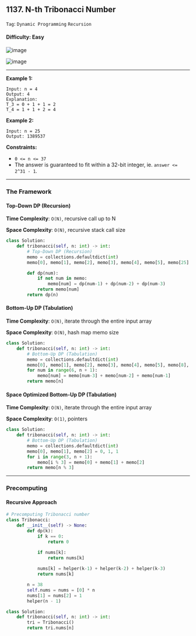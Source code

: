 ## 1137. N-th Tribonacci Number

```Tag```: ```Dynamic Programming``` ```Recursion```

#### Difficulty: Easy

![image](https://user-images.githubusercontent.com/35042430/218800745-28d757a5-ebbd-4e37-acd9-47e5e4d0e9df.png)

![image](https://user-images.githubusercontent.com/35042430/218800779-f7e4a449-9356-4d98-844b-3126740052ab.png)

---

__Example 1:__
```
Input: n = 4
Output: 4
Explanation:
T_3 = 0 + 1 + 1 = 2
T_4 = 1 + 1 + 2 = 4
```

__Example 2:__
```
Input: n = 25
Output: 1389537
```

__Constraints:__

- ```0 <= n <= 37```
- The answer is guaranteed to fit within a 32-bit integer, ie. ```answer <= 2^31 - 1```.

---

### The Framework

#### Top-Down DP (Recursion)

__Time Complexity__: ```O(N)```, recursive call up to N

__Space Complexity__: ```O(N)```, recursive stack call size

```Python
class Solution:
    def tribonacci(self, n: int) -> int:
        # Top-Down DP (Recursion)
        memo = collections.defaultdict(int)
        memo[0], memo[1], memo[2], memo[3], memo[4], memo[5], memo[25] = 0, 1, 1, 2, 4, 7, 1389537

        def dp(num):
            if not num in memo:
                memo[num] = dp(num-1) + dp(num-2) + dp(num-3)
            return memo[num]
        return dp(n)
```


#### Bottom-Up DP (Tabulation)

__Time Complexity__: ```O(N)```, iterate through the entire input array

__Space Complexity__: ```O(N)```, hash map memo size

```Python
class Solution:
    def tribonacci(self, n: int) -> int:
        # Bottom-Up DP (Tabulation)
        memo = collections.defaultdict(int)
        memo[0], memo[1], memo[2], memo[3], memo[4], memo[5], memo[8], memo[25] = 0, 1, 1, 2, 4, 7, 44, 1389537
        for num in range(6, n + 1):
            memo[num] = memo[num-3] + memo[num-2] + memo[num-1]
        return memo[n]
```


#### Space Optimized Bottom-Up DP (Tabulation)

__Time Complexity__: ```O(N)```, iterate through the entire input array

__Space Complexity__: ```O(1)```, pointers

```Python
class Solution:
    def tribonacci(self, n: int) -> int:
        # Bottom-Up DP (Tabulation)
        memo = collections.defaultdict(int)
        memo[0], memo[1], memo[2] = 0, 1, 1
        for i in range(3, n + 1):
            memo[i % 3] = memo[0] + memo[1] + memo[2]
        return memo[n % 3]
```

---

### Precomputing

#### Recursive Approach

```Python
# Precomputing Tribonacci number
class Tribonacci:
    def __init__(self) -> None:
        def dp(k):
            if k == 0:
                return 0

            if nums[k]:
                return nums[k]
                
            nums[k] = helper(k-1) + helper(k-2) + helper(k-3)
            return nums[k]

        n = 38
        self.nums = nums = [0] * n
        nums[1] = nums[2] = 1
        helper(n - 1)

class Solution:
    def tribonacci(self, n: int) -> int:
        tri = Tribonacci()
        return tri.nums[n]
```
